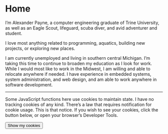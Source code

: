 # Home

I’m Alexander Payne, a computer engineering graduate of Trine University, as
well as an Eagle Scout, lifeguard, scuba diver, and avid adventurer and student.

I love most anything related to programming, aquatics, building new projects, or
exploring new places.

I am currently unemployed and living in southern central Michigan. I’m taking
this time to continue to broaden my education as I look for work. While I would
most like to work in the Midwest, I am willing and able to relocate anywhere if
needed. I have experience in embedded systems, system administration, and web
design, and am able to work anywhere in software development.

____

Some JavaScript functions here use cookies to maintain state. I have no tracking
cookies of any kind. There&rsquo;s a law that requires notification for cookie
usage. This is that notice. If you wish to see your cookies, click the button
below, or open your browser&rsquo;s Developer Tools.

<button id="cookie-display"
        type="button">
Show my cookies
</button>

<pre id="cookie-anchor">
</pre>
